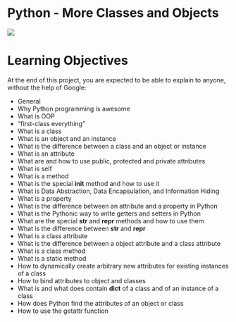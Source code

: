 # Python - More Classes and Objects

![](https://lh6.googleusercontent.com/yPsibbUh1aHOvi0U3-wtdlNpWWutbyYULv1PLkx0QlOOq81DiXVvPgvKVrtY7Ef1yZF5NLabXrHBjHL80lx9hTqR_64jGRFZdbR9FIs4LDR9RcEn1M9LX_D5i4fYKR4vNZA-dZ9R)


# Learning Objectives
At the end of this project, you are expected to be able to explain to anyone, without the help of Google:

- General
- Why Python programming is awesome
- What is OOP
- “first-class everything”
- What is a class
- What is an object and an instance
- What is the difference between a class and an object or instance
- What is an attribute
- What are and how to use public, protected and private attributes
- What is self
- What is a method
- What is the special __init__ method and how to use it
- What is Data Abstraction, Data Encapsulation, and Information Hiding
- What is a property
- What is the difference between an attribute and a property in Python
- What is the Pythonic way to write getters and setters in Python
- What are the special __str__ and __repr__ methods and how to use them
- What is the difference between __str__ and __repr__
- What is a class attribute
- What is the difference between a object attribute and a class attribute
- What is a class method
- What is a static method
- How to dynamically create arbitrary new attributes for existing instances of a class
- How to bind attributes to object and classes
- What is and what does contain __dict__ of a class and of an instance of a class
- How does Python find the attributes of an object or class
- How to use the getattr function
